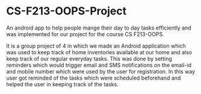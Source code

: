 # CS-F213-OOPS-Project
An android app to help people mange their day to day tasks efficiently and was implemented for our project for the course CS F213-OOPS.

It is a group project of 4 in which we made an Android application which was used to keep track of home inventories available at our home and also keep track of our regular everyday tasks. This was done by setting reminders which would trigger email and SMS notifications on the email-id and mobile number which were used by the user for registration. In this way user got reminded of the tasks which were scheduled beforehand and helped the user in keeping track of the tasks.

